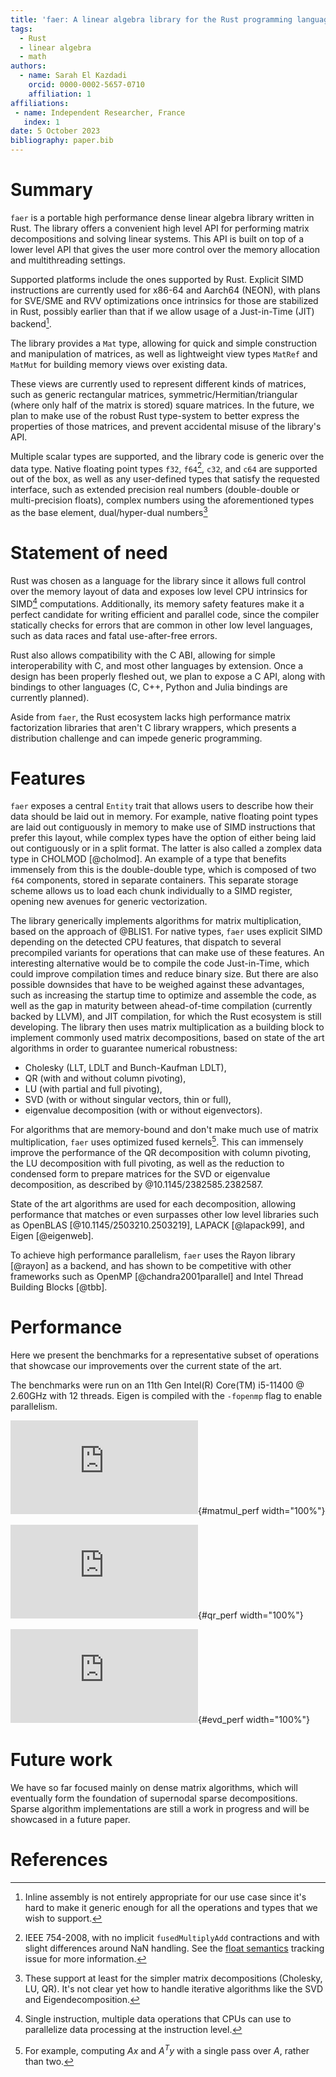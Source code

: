 ```yaml
---
title: 'faer: A linear algebra library for the Rust programming language'
tags:
  - Rust
  - linear algebra
  - math
authors:
  - name: Sarah El Kazdadi
    orcid: 0000-0002-5657-0710
    affiliation: 1
affiliations:
 - name: Independent Researcher, France
   index: 1
date: 5 October 2023
bibliography: paper.bib
---
```


# Summary

`faer` is a portable high performance dense linear algebra library written in Rust.
The library offers a convenient high level API for performing matrix
decompositions and solving linear systems. This API is built on top of
a lower level API that gives the user more control over the memory allocation
and multithreading settings.

Supported platforms include the ones supported by Rust.
Explicit SIMD instructions are currently used for x86-64 and Aarch64 (NEON),
with plans for SVE/SME and RVV optimizations once intrinsics for those are stabilized in Rust,
possibly earlier than that if we allow usage of a Just-in-Time (JIT) backend[^1].

The library provides a `Mat` type, allowing for quick and simple construction
and manipulation of matrices, as well as lightweight view types `MatRef` and
`MatMut` for building memory views over existing data.

These views are currently used to represent different kinds of matrices,
such as generic rectangular matrices, symmetric/Hermitian/triangular 
(where only half of the matrix is stored) square matrices.
In the future, we plan to make use of the robust Rust type-system to better
express the properties of those matrices, and prevent accidental misuse of the library's API. 

Multiple scalar types are supported, and the library code is generic over the
data type. Native floating point types `f32`, `f64`[^2], `c32`, and `c64` are
supported out of the box, as well as any user-defined types that satisfy the
requested interface, such as extended precision real numbers (double-double or multi-precision floats),
complex numbers using the aforementioned types as the base element, dual/hyper-dual numbers[^3]


[^1]: Inline assembly is not entirely appropriate for our use case since it's hard to make it generic enough for all the operations and types that we wish to support.
[^2]: IEEE 754-2008, with no implicit `fusedMultiplyAdd` contractions and with slight differences around NaN handling. See the [float semantics](https://github.com/rust-lang/rust/issues/128288) tracking issue for more information.
[^3]: These support at least for the simpler matrix decompositions (Cholesky, LU, QR). It's not clear yet how to handle iterative algorithms like the SVD and Eigendecomposition.

# Statement of need

Rust was chosen as a language for the library since it allows full control
over the memory layout of data and exposes low level CPU intrinsics for
SIMD[^4] computations. Additionally, its memory safety features make it a
perfect candidate for writing efficient and parallel code, since the compiler
statically checks for errors that are common in other low level languages,
such as data races and fatal use-after-free errors.

Rust also allows compatibility with the C ABI, allowing for simple interoperability
with C, and most other languages by extension. Once a design has been properly fleshed out,
we plan to expose a C API, along with bindings to other languages (C, C++, Python and Julia bindings are currently planned).

Aside from `faer`, the Rust ecosystem lacks high performance matrix factorization
libraries that aren't C library wrappers, which presents a distribution
challenge and can impede generic programming.

[^4]: Single instruction, multiple data operations that CPUs can use to parallelize data processing at the instruction level.

# Features

`faer` exposes a central `Entity` trait that allows users to describe how their
data should be laid out in memory. For example, native floating point types are
laid out contiguously in memory to make use of SIMD instructions that prefer this layout,
while complex types have the option of either being laid out contiguously or in a split format.
The latter is also called a zomplex data type in CHOLMOD [@cholmod].
An example of a type that benefits immensely from this is the double-double type, which is
composed of two `f64` components, stored in separate containers. This separate
storage scheme allows us to load each chunk individually to a SIMD register,
opening new avenues for generic vectorization.

The library generically implements algorithms for matrix multiplication, based
on the approach of @BLIS1. For native types, `faer` uses explicit SIMD
depending on the detected CPU features, that dispatch to several precompiled
variants for operations that can make use of these features.
An interesting alternative would be to compile the code Just-in-Time, which could improve compilation times and reduce binary size.
But there are also possible downsides that have to be weighed against these advantages,
such as increasing the startup time to optimize and assemble the code,
as well as the gap in maturity between ahead-of-time compilation (currently backed by LLVM),
and JIT compilation, for which the Rust ecosystem is still developing.
The library then uses matrix multiplication as a building block to implement commonly used matrix
decompositions, based on state of the art algorithms in order to guarantee
numerical robustness:  
- Cholesky (LLT, LDLT and Bunch-Kaufman LDLT),  
- QR (with and without column pivoting),  
- LU (with partial and full pivoting),  
- SVD (with or without singular vectors, thin or full),  
- eigenvalue decomposition (with or without eigenvectors).

For algorithms that are memory-bound and don't make much use of matrix multiplication,
`faer` uses optimized fused kernels[^5]. This can immensely improve the performance of the
QR decomposition with column pivoting, the LU decomposition with full pivoting,
as well as the reduction to condensed form to prepare matrices for the SVD or
eigenvalue decomposition, as described by @10.1145/2382585.2382587.

State of the art algorithms are used for each decomposition, allowing performance
that matches or even surpasses other low level libraries such as OpenBLAS
[@10.1145/2503210.2503219], LAPACK [@lapack99], and Eigen [@eigenweb].

To achieve high performance parallelism, `faer` uses the Rayon library [@rayon] as a
backend, and has shown to be competitive with other frameworks such as OpenMP [@chandra2001parallel]
and Intel Thread Building Blocks [@tbb].

[^5]: For example, computing $A x$ and $A^T y$ with a single pass over $A$, rather than two.

# Performance

Here we present the benchmarks for a representative subset of operations that
showcase our improvements over the current state of the art.

The benchmarks were run on an 11th Gen Intel(R) Core(TM) i5-11400 @ 2.60GHz with 12 threads.
Eigen is compiled with the `-fopenmp` flag to enable parallelism.

![$n^3$ over run time of matrix multiplication. Higher is better](https://github.com/sarah-ek/faer-rs/files/13344473/matmul.pdf){#matmul_perf width="100%"}

![$n^3$ over run time of QR decomposition. Higher is better](https://github.com/sarah-ek/faer-rs/files/13344474/qr.pdf){#qr_perf width="100%"}

![$n^3$ over run time of eigenvalue decomposition. Higher is better](https://github.com/sarah-ek/faer-rs/files/13344472/evd.pdf){#evd_perf width="100%"}

# Future work
We have so far focused mainly on dense matrix algorithms, which will eventually form
the foundation of supernodal sparse decompositions.
Sparse algorithm implementations are still a work in progress and will be
showcased in a future paper.

# References

